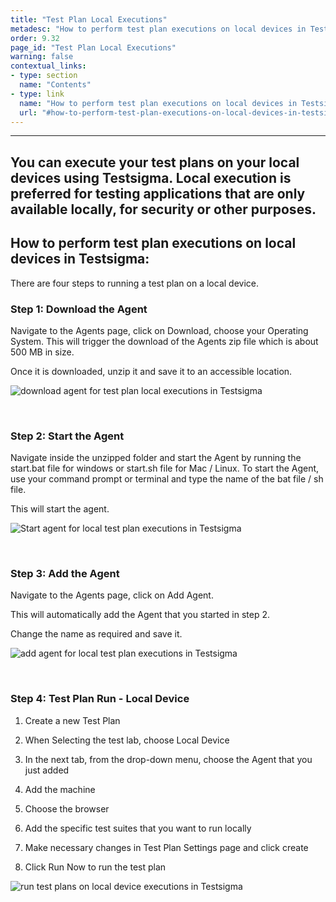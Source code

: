 ```yaml
---
title: "Test Plan Local Executions"
metadesc: "How to perform test plan executions on local devices in Testsigma."
order: 9.32
page_id: "Test Plan Local Executions"
warning: false
contextual_links:
- type: section
  name: "Contents" 
- type: link
  name: "How to perform test plan executions on local devices in Testsigma"
  url: "#how-to-perform-test-plan-executions-on-local-devices-in-testsigma"
---
```


---
You can execute your test plans on your local devices using Testsigma. Local execution is preferred for testing applications that are only available locally, for security or other purposes.
---

## **How to perform test plan executions on local devices in Testsigma:**
There are four steps to running a test plan on a local device.

### Step 1: Download the Agent
Navigate to the Agents page, click on Download, choose your Operating System. This will trigger the download of the Agents zip file which is about 500 MB in size.

Once it is downloaded, unzip it and save it to an accessible location.

![download agent for test plan local executions in Testsigma](https://docs.testsigma.com/images/test-plans-on-local-devices/downloadaget.gif)

&emsp;
### Step 2: Start the Agent
Navigate inside the unzipped folder and start the Agent by running the start.bat file for windows or start.sh file for Mac / Linux. To start the Agent, use your command prompt or terminal and type the name of the bat file / sh file.

This will start the agent.

![Start agent for local test plan executions in Testsigma](https://docs.testsigma.com/images/dry-runs-on-local-devices/agentstart.gif)


&emsp;
### Step 3: Add the Agent 
Navigate to the Agents page, click on Add Agent.

This will automatically add the Agent that you started in step 2. 

Change the name as required and save it.

![add agent for local test plan executions in Testsigma](https://docs.testsigma.com/images/dry-runs-on-local-devices/addagent.gif)


&emsp;
### Step 4: Test Plan Run - Local Device
1. Create a new Test Plan
   
2. When Selecting the test lab, choose Local Device
   
3. In the next tab, from the drop-down menu, choose the Agent that you just added
   
4. Add the machine
   
5. Choose the browser
   
6. Add the specific test suites that you want to run locally
   
7. Make necessary changes in Test Plan Settings page and click create
   
8. Click Run Now to run the test plan

![run test plans on local device executions in Testsigma](https://docs.testsigma.com/images/test-plans-on-local-devices/testplanlocalexec.gif)
